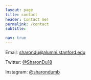 ```yaml
---
layout: page
title: contact
header: Contact me!
permalink: /contact
subtitle: 

nav: true
---
```


Email: [sharondu@alumni.stanford.edu](mailto:sharondu@alumni.stanford.edu)

Twitter: [@SharonDu18](https://twitter.com/SharonDu18)

Instagram: [@sharondumb](https://www.instagram.com/sharondumb/)

